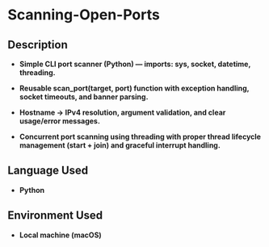 <h1>Scanning-Open-Ports</h1>

<h2>Description</h2>

- <b>Simple CLI port scanner (Python) — imports: sys, socket, datetime, threading.<b>

- Reusable scan_port(target, port) function with exception handling, socket timeouts, and banner parsing.

- Hostname → IPv4 resolution, argument validation, and clear usage/error messages.

- Concurrent port scanning using threading with proper thread lifecycle management (start + join) and graceful interrupt handling.<br />


<h2>Language Used</h2>

- <b>Python</b> 

<h2>Environment Used </h2>

- <b>Local machine (macOS)</b>

<!--
 ```diff
- text in red
+ text in green
! text in orange
# text in gray
@@ text in purple (and bold)@@
```
--!>
